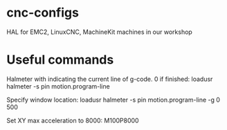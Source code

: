 # cnc-configs
HAL for EMC2, LinuxCNC, MachineKit machines in our workshop

# Useful commands

Halmeter with indicating the current line of g-code. 0 if finished:
loadusr halmeter -s pin motion.program-line

Specify window location:
loadusr halmeter -s pin motion.program-line -g 0 500

Set XY max acceleration to 8000:
M100P8000
